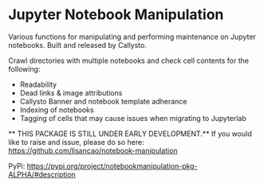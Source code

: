 # Jupyter Notebook Manipulation
Various functions for manipulating and performing maintenance on Jupyter notebooks. Built and released by Callysto.

Crawl directories with multiple notebooks and check cell contents for the following: 
- Readability
- Dead links & image attributions 
- Callysto Banner and notebook template adherance 
- Indexing of notebooks
- Tagging of cells that may cause issues when migrating to Jupyterlab


** THIS PACKAGE IS STILL UNDER EARLY DEVELOPMENT.**
If you would like to raise and issue, please do so here: https://github.com/lisancao/notebook-manipulation


PyPi: https://pypi.org/project/notebookmanipulation-pkg-ALPHA/#description
